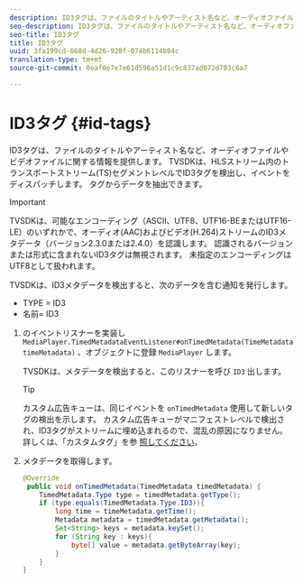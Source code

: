 ```yaml
---
description: ID3タグは、ファイルのタイトルやアーティスト名など、オーディオファイルやビデオファイルに関する情報を提供します。 TVSDKは、HLSストリーム内のトランスポートストリーム(TS)セグメントレベルでID3タグを検出し、イベントをディスパッチします。 タグからデータを抽出できます。
seo-description: ID3タグは、ファイルのタイトルやアーティスト名など、オーディオファイルやビデオファイルに関する情報を提供します。 TVSDKは、HLSストリーム内のトランスポートストリーム(TS)セグメントレベルでID3タグを検出し、イベントをディスパッチします。 タグからデータを抽出できます。
seo-title: ID3タグ
title: ID3タグ
uuid: 3fa199cd-668d-4d26-928f-074b6114b84c
translation-type: tm+mt
source-git-commit: 0eaf0e7e7e61d596a51d1c9c837ad072d703c6a7

---
```



# ID3タグ {#id-tags}

ID3タグは、ファイルのタイトルやアーティスト名など、オーディオファイルやビデオファイルに関する情報を提供します。 TVSDKは、HLSストリーム内のトランスポートストリーム(TS)セグメントレベルでID3タグを検出し、イベントをディスパッチします。 タグからデータを抽出できます。

>[!IMPORTANT]
>
>TVSDKは、可能なエンコーディング（ASCII、UTF8、UTF16-BEまたはUTF16-LE）のいずれかで、オーディオ(AAC)およびビデオ(H.264)ストリームのID3メタデータ（バージョン2.3.0または2.4.0）を認識します。 認識されるバージョンまたは形式に含まれないID3タグは無視されます。 未指定のエンコーディングはUTF8として扱われます。

TVSDKは、ID3メタデータを検出すると、次のデータを含む通知を発行します。

* TYPE = ID3
* 名前= ID3

1. のイベントリスナーを実装し `MediaPlayer.TimedMetadataEventListener#onTimedMetadata(TimeMetadata timeMetadata)` 、オブジェクトに登録 `MediaPlayer` します。

   TVSDKは、メタデータを検出すると、このリスナーを呼び `ID3` 出します。

   >[!TIP]
   >
   >カスタム広告キューは、同じイベントを `onTimedMetadata` 使用して新しいタグの検出を示します。 カスタム広告キューがマニフェストレベルで検出され、ID3タグがストリームに埋め込まれるので、混乱の原因になりません。 詳しくは、「カスタムタグ」を参 [照してください](../../tvsdk-2.7-for-android/ad-insertion/custom-tags-configure/c-psdk-android-2.7-custom-tags-configure.md)。


1. メタデータを取得します。

   ```java
   @Override 
    public void onTimedMetadata(TimedMetadata timedMetadata) { 
       TimedMetadata.Type type = timedMetadata.getType(); 
       if (type.equals(TimedMetadata.Type.ID3)){ 
           long time = timeMetadata.getTime(); 
           Metadata metadata = timedMetadata.getMetadata(); 
           Set<String> keys = metadata.keySet(); 
           for (String key : keys){ 
               byte[] value = metadata.getByteArray(key); 
           } 
       } 
   }
   ```

